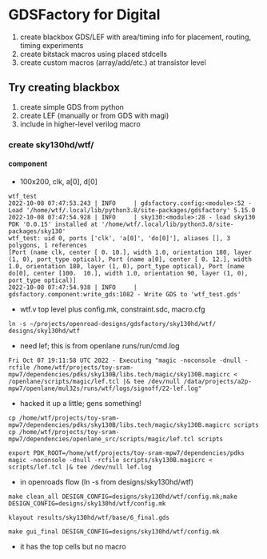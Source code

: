 # GDSFactory for Digital

1. create blackbox GDS/LEF with area/timing info for placement, routing, timing experiments
2. create bitstack macros using placed stdcells
3. create custom macros (array/add/etc.) at transistor level

## Try creating blackbox

1. create simple GDS from python
2. create LEF (manually or from GDS with magi)
3. include in higher-level verilog macro


### create sky130hd/wtf/

#### component

* 100x200, clk, a[0], d[0]

```
wtf_test
2022-10-08 07:47:53.243 | INFO     | gdsfactory.config:<module>:52 - Load '/home/wtf/.local/lib/python3.8/site-packages/gdsfactory' 5.15.0
2022-10-08 07:47:54.928 | INFO     | sky130:<module>:28 - load sky130 PDK '0.0.15' installed at '/home/wtf/.local/lib/python3.8/site-packages/sky130'
wtf_test: uid 0, ports ['clk', 'a[0]', 'do[0]'], aliases [], 3 polygons, 1 references
[Port (name clk, center [ 0. 10.], width 1.0, orientation 180, layer (1, 0), port_type optical), Port (name a[0], center [ 0. 12.], width 1.0, orientation 180, layer (1, 0), port_type optical), Port (name do[0], center [100.  10.], width 1.0, orientation 90, layer (1, 0), port_type optical)]
2022-10-08 07:47:54.938 | INFO     | gdsfactory.component:write_gds:1082 - Write GDS to 'wtf_test.gds'
```

* wtf.v top level plus config.mk, constraint.sdc, macro.cfg

```
ln -s ~/projects/openroad-designs/gdsfactory/sky130hd/wtf/ designs/sky130hd/wtf
```

* need lef; this is from openlane runs/run/cmd.log

```
Fri Oct 07 19:11:58 UTC 2022 - Executing "magic -noconsole -dnull -rcfile /home/wtf/projects/toy-sram-mpw7/dependencies/pdks/sky130B/libs.tech/magic/sky130B.magicrc < /openlane/scripts/magic/lef.tcl |& tee /dev/null /data/projects/a2p-mpw7/openlane/mul32s/runs/wtf/logs/signoff/22-lef.log"
```

* hacked it up a little; gens something!

```
cp /home/wtf/projects/toy-sram-mpw7/dependencies/pdks/sky130B/libs.tech/magic/sky130B.magicrc scripts
cp /home/wtf/projects/toy-sram-mpw7/dependencies/openlane_src/scripts/magic/lef.tcl scripts

export PDK_ROOT=/home/wtf/projects/toy-sram-mpw7/dependencies/pdks
magic -noconsole -dnull -rcfile scripts/sky130B.magicrc < scripts/lef.tcl |& tee /dev/null lef.log
```

* in openroads flow (ln -s from designs/sky130hd/wtf)

```
make clean_all DESIGN_CONFIG=designs/sky130hd/wtf/config.mk;make DESIGN_CONFIG=designs/sky130hd/wtf/config.mk

klayout results/sky130hd/wtf/base/6_final.gds

make gui_final DESIGN_CONFIG=designs/sky130hd/wtf/config.mk
```

* it has the top cells but no macro